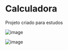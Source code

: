 # Calculadora
 
Projeto criado para estudos


![image](https://user-images.githubusercontent.com/42700240/131885779-ee7989af-6190-40c6-9f9e-4a30b0fdc721.png)


![image](https://user-images.githubusercontent.com/42700240/131885864-33d7a77f-36d2-4c77-9fd2-89e73a3d66a2.png)
